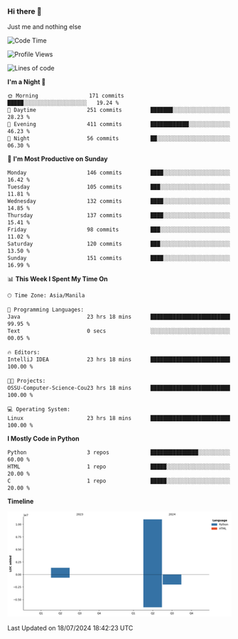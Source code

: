 ### Hi there 👋

Just me and nothing else


<!--START_SECTION:waka-->
![Code Time](http://img.shields.io/badge/Code%20Time-510%20hrs%203%20mins-blue)

![Profile Views](http://img.shields.io/badge/Profile%20Views-5-blue)

![Lines of code](https://img.shields.io/badge/From%20Hello%20World%20I%27ve%20Written-12.3%20million%20lines%20of%20code-blue)

**I'm a Night 🦉** 

```text
🌞 Morning                171 commits         █████░░░░░░░░░░░░░░░░░░░░   19.24 % 
🌆 Daytime                251 commits         ███████░░░░░░░░░░░░░░░░░░   28.23 % 
🌃 Evening                411 commits         ████████████░░░░░░░░░░░░░   46.23 % 
🌙 Night                  56 commits          ██░░░░░░░░░░░░░░░░░░░░░░░   06.30 % 
```
📅 **I'm Most Productive on Sunday** 

```text
Monday                   146 commits         ████░░░░░░░░░░░░░░░░░░░░░   16.42 % 
Tuesday                  105 commits         ███░░░░░░░░░░░░░░░░░░░░░░   11.81 % 
Wednesday                132 commits         ████░░░░░░░░░░░░░░░░░░░░░   14.85 % 
Thursday                 137 commits         ████░░░░░░░░░░░░░░░░░░░░░   15.41 % 
Friday                   98 commits          ███░░░░░░░░░░░░░░░░░░░░░░   11.02 % 
Saturday                 120 commits         ███░░░░░░░░░░░░░░░░░░░░░░   13.50 % 
Sunday                   151 commits         ████░░░░░░░░░░░░░░░░░░░░░   16.99 % 
```


📊 **This Week I Spent My Time On** 

```text
🕑︎ Time Zone: Asia/Manila

💬 Programming Languages: 
Java                     23 hrs 18 mins      █████████████████████████   99.95 % 
Text                     0 secs              ░░░░░░░░░░░░░░░░░░░░░░░░░   00.05 % 

🔥 Editors: 
IntelliJ IDEA            23 hrs 18 mins      █████████████████████████   100.00 % 

🐱‍💻 Projects: 
OSSU-Computer-Science-Cou23 hrs 18 mins      █████████████████████████   100.00 % 

💻 Operating System: 
Linux                    23 hrs 18 mins      █████████████████████████   100.00 % 
```

**I Mostly Code in Python** 

```text
Python                   3 repos             ███████████████░░░░░░░░░░   60.00 % 
HTML                     1 repo              █████░░░░░░░░░░░░░░░░░░░░   20.00 % 
C                        1 repo              █████░░░░░░░░░░░░░░░░░░░░   20.00 % 
```



**Timeline**

![Lines of Code chart](https://raw.githubusercontent.com/brutist/brutist/main/assets/bar_graph.png)


 Last Updated on 18/07/2024 18:42:23 UTC
<!--END_SECTION:waka-->
